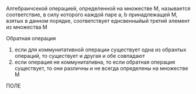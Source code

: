 Алгебраичсекой операцией, определенной на множестве M, называется соответствие, в силу которого каждой паре a, b принадлежащей М, взятых в данном порядке, соответствует еднсвенныйый третий элемент из множества М

Обратная операция
1) если для коммунитативной операции существует одна из обрантых операций, то существует и другая и обе совпадают
2) если операция не коммунитативна, то если обратная операция существует, то они различны и не всегда определены на множестве М

ПОЛЕ


